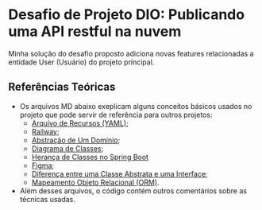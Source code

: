 <h1> Desafio de Projeto DIO: Publicando uma API restful na nuvem </h1>

Minha solução do desafio proposto adiciona novas features relacionadas a entidade User (Usuário)  do projeto principal. 

<h2>Referências Teóricas </h2>

* Os arquivos MD abaixo exeplicam alguns conceitos básicos usados no projeto que pode servir de referência para outros projetos:
    * [Arquivo de Recursos (YAML)](src\main\resources\Arquivos-de-recursos.md);
    * [Railway](src\main\resources\Railway.md);
    * [Abstração de Um Domínio](src\main\Abstração-Inicial-do-Problema-a-partir-da-User-Interface.md);
    * [Diagrama de Classes](src\main\Diagrama-de-Classes.md);
    * [Herança de Classes no Spring Boot](src\main\Entidades-herdando-de-classes-abstratas-no-Spring-Boot.md)
    * [Figma](src\main\Figma.md);
    * [Diferença entre uma Classe Abstrata e uma Interface](src\main\Interface-X-Classe-Abstrata.md);
    * [Mapeamento Objeto Relacional (ORM)](src\main\Mapeamento-Objeto-Relacional.md).
 * Além desses arquivos, o código contém outros comentários sobre as técnicas usadas.